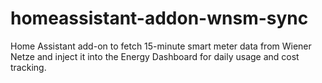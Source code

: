 # homeassistant-addon-wnsm-sync
Home Assistant add-on to fetch 15-minute smart meter data from Wiener Netze and inject it into the Energy Dashboard for daily usage and cost tracking.
